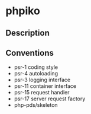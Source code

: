 # phpiko

## Description

## Conventions
- psr-1 coding style
- psr-4 autoloading
- psr-3 logging interface
- psr-11 container interface
- psr-15 request handler
- psr-17 server request factory
- php-pds/skeleton
